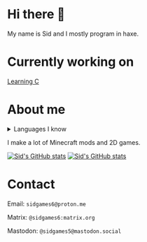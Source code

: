 <!-- github readme stats theme: midnight-purple -->

# Hi there 👋

My name is Sid and I mostly program in haxe.

# Currently working on

[Learning C](https://github.com/sidgames5/learning-c)

# About me

<details>
  <summary>Languages I know</summary>
C - beginner<br>
CSS - proficient<br>
Haxe - master<br>
HTML - advanced<br>
Java - advanced<br>
JavaScript - proficient<br>
Kotlin - beginner
</details>

I make a lot of Minecraft mods and 2D games.

[![Sid's GitHub stats](https://github-readme-stats.vercel.app/api?username=sidgames5&theme=midnight-purple)](https://github.com/anuraghazra/github-readme-stats)
[![Sid's GitHub stats](https://github-readme-stats.vercel.app/api/top-langs/?username=sidgames5&layout=compact&theme=cobalt)](https://github.com/anuraghazra/github-readme-stats)

# Contact

Email: `sidgames6@proton.me`

Matrix: `@sidgames6:matrix.org`

Mastodon: `@sidgames5@mastodon.social`
